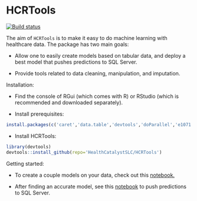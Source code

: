 # HCRTools

[![Build status](https://ci.appveyor.com/api/projects/status/hlns1lbdmjbid9e4?svg=true)](https://ci.appveyor.com/project/CatalystAdmin/hcrtools)

The aim of `HCRTools` is to make it easy to do machine learning with healthcare 
data. The package has two main goals:

-  Allow one to easily create models based on tabular data, and deploy a best
model that pushes predictions to SQL Server.

-  Provide tools related to data cleaning, manipulation, and imputation.

Installation:

- Find the console of RGui (which comes with R) or RStudio (which is recommended and downloaded separately).

- Install prerequisites:
```R
install.packages(c('caret','data.table','devtools','doParallel','e1071','grpreg','lme4','lubridate','pROC','R6','ranger','ROCR','RODBC'),repos = "https://cran.cnr.berkeley.edu/")
```

- Install HCRTools: 

```R 
library(devtools)
devtools::install_github(repo='HealthCatalystSLC/HCRTools')
```

Getting started:

- To create a couple models on your data, check out this [notebook.](inst/notebooks/HCRToolsExample1.ipynb)

- After finding an accurate model, see this [notebook](inst/notebooks/HCRToolsExample2.ipynb) to push predictions to SQL Server.
